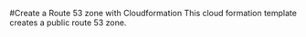 #Create a Route 53 zone with Cloudformation
This cloud formation template creates a public route 53 zone.
